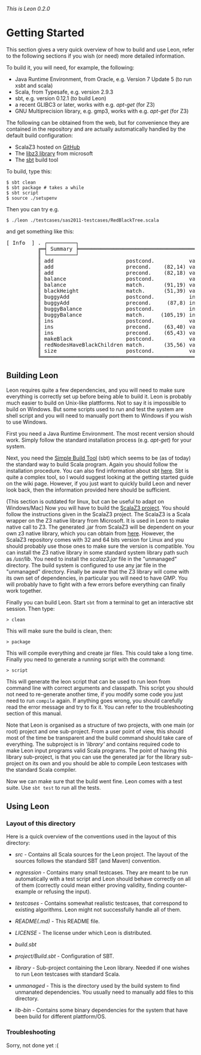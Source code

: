 *This is Leon 0.2.0*

Getting Started
===============

This section gives a very quick overview of how to build and use Leon, refer to
the following sections if you wish (or need) more detailed information.

To build it, you will need, for example, the following:

* Java Runtime Environment, from Oracle, e.g. Version 7 Update 5 (to run xsbt and scala)
* Scala, from Typesafe, e.g. version 2.9.3
* sbt, e.g. version 0.12.1 (to build Leon)
* a recent GLIBC3 or later, works with e.g. _apt-get_ (for Z3)
* GNU Multiprecision library, e.g. gmp3, works with e.g. _apt-get_ (for Z3)

The following can be obtained from the web, but for convenience they are contained in the
repository and are actually automatically handled by the default build configuration:

  * ScalaZ3 hosted on [GitHub](https://github.com/psuter/ScalaZ3/)
  * The [libz3 library](http://z3.codeplex.com/) from microsoft
  * The [sbt](http://www.scala-sbt.org/) build tool  

To build, type this:

    $ sbt clean
    $ sbt package # takes a while
    $ sbt script
    $ source ./setupenv

Then you can try e.g.

    $ ./leon ./testcases/sas2011-testcases/RedBlackTree.scala

and get something like this:

<pre>
[ Info  ] . ┌─────────┐
          ╔═╡ Summary ╞═══════════════════════════════════════════════════════════════════════╗
          ║ └─────────┘                                                                       ║
          ║ add                       postcond.           valid               Z3-f+t    0.314 ║
          ║ add                       precond.    (82,14) valid               Z3-f+t    0.020 ║
          ║ add                       precond.    (82,18) valid               Z3-f+t    0.005 ║
          ║ balance                   postcond.           valid               Z3-f+t    0.409 ║
          ║ balance                   match.      (91,19) valid               Z3-f+t    0.034 ║
          ║ blackHeight               match.      (51,39) valid               Z3-f+t    0.004 ║
          ║ buggyAdd                  postcond.           invalid             Z3-f+t    4.084 ║
          ║ buggyAdd                  precond.     (87,8) invalid             Z3-f+t    0.111 ║
          ║ buggyBalance              postcond.           invalid             Z3-f+t    0.055 ║
          ║ buggyBalance              match.     (105,19) invalid             Z3-f+t    0.007 ║
          ║ ins                       postcond.           valid               Z3-f+t    6.577 ║
          ║ ins                       precond.    (63,40) valid               Z3-f+t    0.021 ║
          ║ ins                       precond.    (65,43) valid               Z3-f+t    0.005 ║
          ║ makeBlack                 postcond.           valid               Z3-f+t    0.007 ║
          ║ redNodesHaveBlackChildren match.      (35,56) valid               Z3-f+t    0.003 ║
          ║ size                      postcond.           valid               Z3-f+t    0.012 ║
          ╚═══════════════════════════════════════════════════════════════════════════════════╝
</pre>

Building Leon
-------------

Leon requires quite a few dependencies, and you will need to make sure
everything is correctly set up before being able to build it. Leon is probably
much easier to build on Unix-like plattforms. Not to say it is impossible to
build on Windows. But some scripts used to run and test the system are shell
script and you will need to manually port them to Windows if you wish to use
Windows.

First you need a Java Runtime Environment. The most recent version should work.
Simply follow the standard installation process (e.g. _apt-get_) for your system.

Next, you need the [Simple Build Tool](http://www.scala-sbt.org/) (sbt)
which seems to be (as of today) the standard way to build Scala program. Again
you should follow the installation procedure. You can also find information
about sbt [here](http://typesafe.com/platform/tools/scala/sbt). Sbt is quite a complex
tool, so I would suggest looking at the getting started guide on the wiki page.
However, if you just want to quickly build Leon and never look back, then the
information provided here should be sufficient.

(This section is outdated for linux, but can be useful to adapt on Windows/Mac)
Now you will have to build the [ScalaZ3 project](https://github.com/psuter/ScalaZ3/).
You should follow the instructions given in
the ScalaZ3 project. The ScalaZ3 is a Scala wrapper on the Z3 native library
from Microsoft. It is used in Leon to make native call to Z3. The generated
.jar from ScalaZ3 will be dependent on your own z3 native library, which you
can obtain from [here](http://z3.codeplex.com/).
However, the ScalaZ3 repository comes with 32 and 64 bits version for Linux and
you should probably use those ones to make sure the version is compatible. You
can install the Z3 native library in some standard system library path such as
_/usr/lib_. You need to install the _scalaz3.jar_ file in the "unmanaged"
directory. The build system is configured to use any jar file in the
"unmanaged" directory. Finally be aware that the Z3 library will come with its
own set of dependencies, in particular you will need to have GMP. You will
probably have to fight with a few errors before everything can finally work
together.

Finally you can build Leon. Start ```sbt``` from a terminal to get an interactive
sbt session. Then type:

  	> clean
  	
This will make sure the build is clean, then:

  	> package
  	
This will compile everything and create jar files. This could take a long time.
Finally you need to generate a running script with the command:

  	> script
  	
This will generate the leon script that can be used to run leon from command line
with correct arguments and classpath. This script you should not need to re-generate
another time, if you modify some code you just need to run ```compile``` again. If anything
goes wrong, you should carefully read the error message and try to fix it. You can
refer to the troubleshooting section of this manual.

Note that Leon is organised as a structure of two projects, with one main (or
root) project and one sub-project. From a user point of view, this should most
of the time be transparent and the build command should take care of
everything. The subproject is in _'library'_ and contains required code to make
Leon input programs valid Scala programs. The point of having this library
sub-project, is that you can use the generated jar for the library sub-project
on its own and you should be able to compile Leon testcases with the standard
Scala compiler.

Now we can make sure that the build went fine. Leon comes with a test suite.
Use ```sbt test``` to run all the tests.

Using Leon
----------

### Layout of this directory

Here is a quick overview of the conventions used in the layout of this directory:

- _src_ - Contains all Scala sources for the Leon project. The layout of the sources follows the standard SBT (and Maven) convention.

- _regression_ - Contains many small testcases. They are meant to be run automatically with a test script and Leon should behave correctly on
all of them (correctly could mean either proving validity, finding counter-example or refusing the input).

- _testcases_ - Contains somewhat realistic testcases, that correspond to existing algorithms. Leon might not successfully handle all of them.

- _README(.md)_ - This README file.

- _LICENSE_ - The license under which Leon is distributed.

- _build.sbt_

- _project/Build.sbt_ - Configuration of SBT.

- _library_ - Sub-project containing the Leon library. Needed if one wishes to run Leon testcases with standard Scala.

- _unmanaged_ - This is the directory used by the build system to find unmanated dependencies. You usually need to manually
add files to this directory.

- _lib-bin_  - Contains some binary dependencies for the system that have been build for different plattform/OS.

### Troubleshooting

Sorry, not done yet :(
